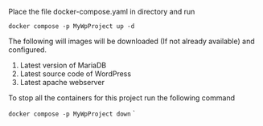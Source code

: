 Place the file docker-compose.yaml in directory and run

`docker compose -p MyWpProject up -d`

The following will images will be downloaded (If not already available) and configured.

1. Latest version of MariaDB
2. Latest source code of WordPress
3. Latest apache webserver

To stop all the containers for this project run the following command

`docker compose -p MyWpProject down`
`
